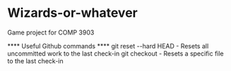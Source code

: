 Wizards-or-whatever
===================

Game project for COMP 3903

**** Useful Github commands ****
git reset --hard HEAD
	- Resets all uncommitted work to the last check-in
git checkout <file>
	- Resets a specific file to the last check-in